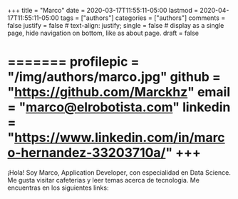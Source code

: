 +++
title = "Marco"
date = 2020-03-17T11:55:11-05:00
lastmod = 2020-04-17T11:55:11-05:00
tags = ["authors"]
categories = ["authors"]
comments = false
justify = false  # text-align: justify;
single = false  # display as a single page, hide navigation on bottom, like as about page.
draft = false

=======
profilepic = "/img/authors/marco.jpg"
github = "https://github.com/Marckhz"
email = "marco@elrobotista.com"
linkedin = "https://www.linkedin.com/in/marco-hernandez-33203710a/"
+++
=======
¡Hola! Soy Marco, Application Developer, con especialidad en Data Science. Me gusta visitar cafeterias y leer temas acerca de tecnologia. Me encuentras en los siguientes links:

